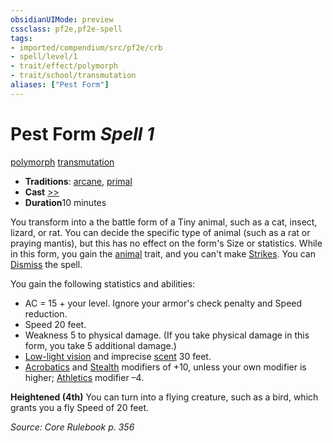 ```yaml
---
obsidianUIMode: preview
cssclass: pf2e,pf2e-spell
tags:
- imported/compendium/src/pf2e/crb
- spell/level/1
- trait/effect/polymorph
- trait/school/transmutation
aliases: ["Pest Form"]
---
```

# Pest Form *Spell 1*   
[polymorph](polymorph.md)  [transmutation](transmutation.md)  

- **Traditions**: [arcane](arcane.md), [primal](primal.md)
- **Cast** [>>](chapter-9-playing-the-game.md#Actions "Two-Action") 
- **Duration**10 minutes

You transform into a the battle form of a Tiny animal, such as a cat, insect, lizard, or rat. You can decide the specific type of animal (such as a rat or praying mantis), but this has no effect on the form's Size or statistics. While in this form, you gain the [animal](animal.md) trait, and you can't make [Strikes](strike.md). You can [Dismiss](dismiss.md) the spell.

You gain the following statistics and abilities:

- AC = 15 + your level. Ignore your armor's check penalty and Speed reduction.
- Speed 20 feet.
- Weakness 5 to physical damage. (If you take physical damage in this form, you take 5 additional damage.)
- [Low-light vision](low-light-vision.md) and imprecise [scent](scent.md) 30 feet.
- [Acrobatics](../skills.md#Acrobatics) and [Stealth](../skills.md#Stealth) modifiers of +10, unless your own modifier is higher; [Athletics](../skills.md#Athletics) modifier –4.

**Heightened (4th)** You can turn into a flying creature, such as a bird, which grants you a fly Speed of 20 feet.

*Source: Core Rulebook p. 356*
